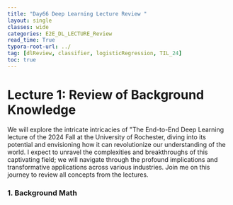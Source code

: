 ```yaml
---
title: "Day66 Deep Learning Lecture Review "
layout: single
classes: wide
categories: E2E_DL_LECTURE_Review
read_time: True
typora-root-url: ../
tag: [dlReview, classifier, logisticRegression, TIL_24]
toc: true 
---
```


# Lecture 1: Review of Background Knowledge

We will explore the intricate intricacies of "The End-to-End Deep Learning lecture of the 2024 Fall at the University of Rochester, diving into its potential and envisioning how it can revolutionize our understanding of the world. I expect to unravel the complexities and breakthroughs of this captivating field; we will navigate through the profound implications and transformative applications across various industries. Join me on this journey to review all concepts from the lectures.



### 1. Background Math

